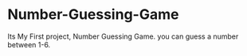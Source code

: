 # Number-Guessing-Game
Its My First project, Number Guessing Game. you can guess a number between 1-6.
